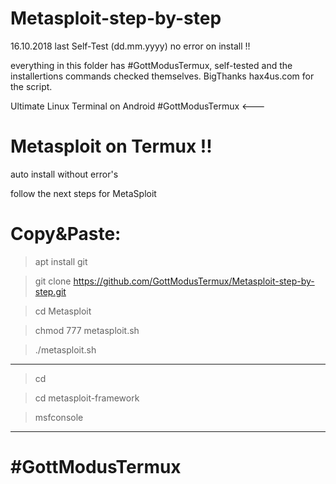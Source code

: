 # Metasploit-step-by-step
16.10.2018 last Self-Test (dd.mm.yyyy)
no error on install !!
 
everything in this folder has #GottModusTermux, self-tested and the installertions commands checked themselves. 
BigThanks hax4us.com for the script.

Ultimate Linux Terminal on Android 
 #GottModusTermux <---

# Metasploit on Termux !!
 auto install without error's
 

follow the next steps for MetaSploit
 # Copy&Paste:
> apt install git

> git clone https://github.com/GottModusTermux/Metasploit-step-by-step.git

> cd Metasploit

> chmod 777 metasploit.sh

> ./metasploit.sh
____

> cd

> cd metasploit-framework

> msfconsole


____
# #GottModusTermux 
